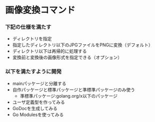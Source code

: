 # 画像変換コマンド

### 下記の仕様を満たす
- ディレクトリを指定
- 指定したディレクトリ以下のJPGファイルをPNGに変換（デフォルト）
- ディレクトリ以下は再帰的に処理する
- 変換前と変換後の画像形式を指定できる（オプション）

### 以下を満たすように開発
- mainパッケージと分離する
- 自作パッケージと標準パッケージと準標準パッケージのみ使う
    - 準標準パッケージ:golang.org/x以下のパッケージ
- ユーザ定義型を作ってみる
- GoDocを生成してみる
- Go Modulesを使ってみる